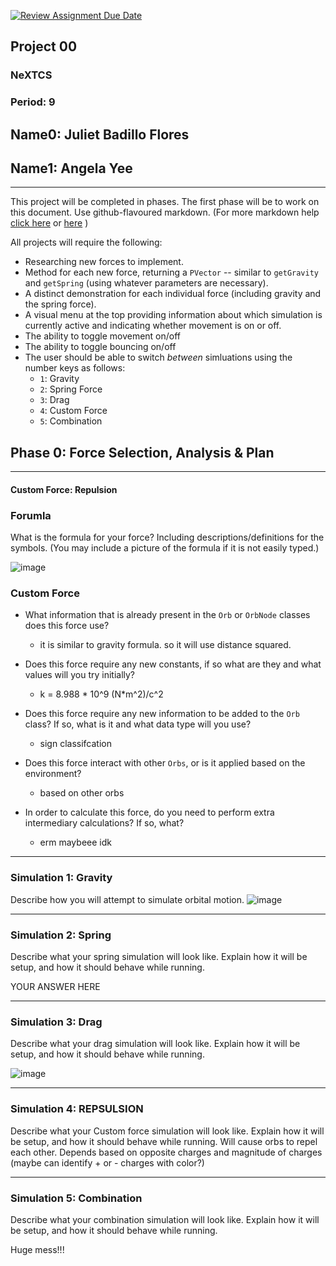 [![Review Assignment Due Date](https://classroom.github.com/assets/deadline-readme-button-22041afd0340ce965d47ae6ef1cefeee28c7c493a6346c4f15d667ab976d596c.svg)](https://classroom.github.com/a/rXX1_Uiw)
## Project 00
### NeXTCS
### Period: 9
## Name0: Juliet Badillo Flores
## Name1: Angela Yee
---

This project will be completed in phases. The first phase will be to work on this document. Use github-flavoured markdown. (For more markdown help [click here](https://github.com/adam-p/markdown-here/wiki/Markdown-Cheatsheet) or [here](https://docs.github.com/en/get-started/writing-on-github/getting-started-with-writing-and-formatting-on-github/basic-writing-and-formatting-syntax) )

All projects will require the following:
- Researching new forces to implement.
- Method for each new force, returning a `PVector`  -- similar to `getGravity` and `getSpring` (using whatever parameters are necessary).
- A distinct demonstration for each individual force (including gravity and the spring force).
- A visual menu at the top providing information about which simulation is currently active and indicating whether movement is on or off.
- The ability to toggle movement on/off
- The ability to toggle bouncing on/off
- The user should be able to switch _between_ simluations using the number keys as follows:
  - `1`: Gravity
  - `2`: Spring Force
  - `3`: Drag
  - `4`: Custom Force
  - `5`: Combination


## Phase 0: Force Selection, Analysis & Plan
---------- 

#### Custom Force: Repulsion

### Forumla
What is the formula for your force? Including descriptions/definitions for the symbols. (You may include a picture of the formula if it is not easily typed.)

![image](https://github.com/user-attachments/assets/3cea99a8-108a-45ee-b716-68987045c927)


### Custom Force
- What information that is already present in the `Orb` or `OrbNode` classes does this force use?
  - it is similar to gravity formula. so it will use distance squared.

- Does this force require any new constants, if so what are they and what values will you try initially?
  - k = 8.988 * 10^9 (N*m^2)/c^2

- Does this force require any new information to be added to the `Orb` class? If so, what is it and what data type will you use?
  - sign classifcation

- Does this force interact with other `Orbs`, or is it applied based on the environment?
  - based on other orbs

- In order to calculate this force, do you need to perform extra intermediary calculations? If so, what?
  - erm maybeee idk

--- 
### Simulation 1: Gravity
Describe how you will attempt to simulate orbital motion.
![image](https://github.com/user-attachments/assets/5030223c-a0f3-4b00-8036-c745d859c7ab)


--- 

### Simulation 2: Spring
Describe what your spring simulation will look like. Explain how it will be setup, and how it should behave while running.

YOUR ANSWER HERE

--- 

### Simulation 3: Drag
Describe what your drag simulation will look like. Explain how it will be setup, and how it should behave while running.


![image](https://github.com/user-attachments/assets/cf7e3aca-274f-42f2-ab79-136b79892d89)


--- 

### Simulation 4: REPSULSION
Describe what your Custom force simulation will look like. Explain how it will be setup, and how it should behave while running.
Will cause orbs to repel each other. Depends based on opposite charges and magnitude of charges (maybe can identify + or - charges with color?)

--- 

### Simulation 5: Combination
Describe what your combination simulation will look like. Explain how it will be setup, and how it should behave while running.

Huge mess!!!

